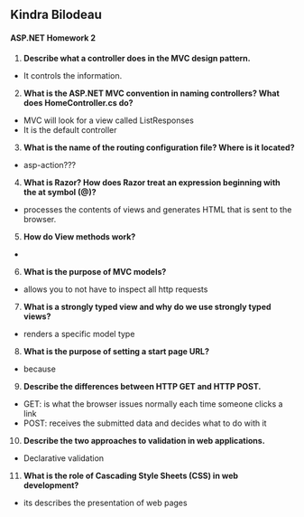 ## Kindra Bilodeau
#### ASP.NET Homework 2

1. **Describe what a controller does in the MVC design pattern.**
  - It controls the information.
2. **What is the ASP.NET MVC convention in naming controllers? What does HomeController.cs do?**
  - MVC will look for a view called ListResponses
  - It is the default controller
3. **What is the name of the routing configuration file? Where is it located?**
  - asp-action???
4. **What is Razor? How does Razor treat an expression beginning with the at symbol (@)?**
  - processes the contents of views and generates HTML that is sent to the browser.
5. **How do View methods work?**
  -
6. **What is the purpose of MVC models?**
  - allows you to not have to inspect all http requests
7. **What is a strongly typed view and why do we use strongly typed views?**
  - renders a specific model type
8. **What is the purpose of setting a start page URL?**
  - because
9. **Describe the differences between HTTP GET and HTTP POST.**
  - GET: is what the browser issues normally each time someone clicks a link
  - POST: receives the submitted data and decides what to do with it
10. **Describe the two approaches to validation in web applications.**
  - Declarative validation
11. **What is the role of Cascading Style Sheets (CSS) in web development?**
  - its describes the presentation of web pages 

